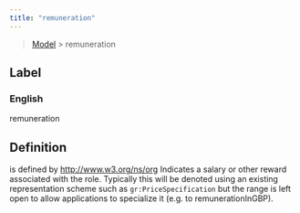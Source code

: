 ```yaml
---
title: "remuneration"
---
```


> [Model](./../) > remuneration

## Label

### English
remuneration


## Definition
is defined by http://www.w3.org/ns/org Indicates a salary or other reward associated with the role. Typically this will be denoted using an existing representation scheme such as `gr:PriceSpecification` but the range is left open to allow applications to specialize it (e.g. to remunerationInGBP). 


    
